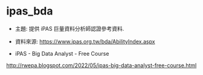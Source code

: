 # ipas_bda

+ 主題: 提供 iPAS 巨量資料分析師認證參考資料.

+ 資料來源: https://www.ipas.org.tw/bda/AbilityIndex.aspx

+ iPAS - Big Data Analyst - Free Course

http://rwepa.blogspot.com/2022/05/ipas-big-data-analyst-free-course.html

